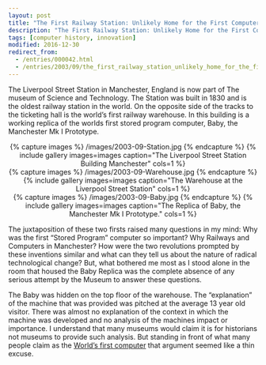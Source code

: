 ```yaml
---
layout: post
title: "The First Railway Station: Unlikely Home for the First Computer"
description: "The First Railway Station: Unlikely Home for the First Computer"
tags: [computer history, innovation]
modified: 2016-12-30
redirect_from: 
  - /entries/000042.html
  - /entries/2003/09/the_first_railway_station_unlikely_home_for_the_first_computer.html
---
```

The Liverpool Street Station in Manchester, England is now part of The museum of Science and Technology. The Station was built in 1830 and is the oldest railway station in the world. On the opposite side of the tracks to the ticketing hall is the world’s first railway warehouse. In this building is a working replica of the worlds first stored program computer, Baby, the Manchester Mk I Prototype.

<div align="center">
{% capture images %}
    /images/2003-09-Station.jpg
{% endcapture %}
{% include gallery images=images caption="The Liverpool Street Station Building Manchester" cols=1 %}
</div>

<div align="center">
{% capture images %}
    /images/2003-09-Warehouse.jpg
{% endcapture %}
{% include gallery images=images caption="The Warehouse at the Liverpool Street Station" cols=1 %}
</div>

<div align="center">
{% capture images %}
    /images/2003-09-Baby.jpg
{% endcapture %}
{% include gallery images=images caption="The Replica of Baby, the Manchester Mk I Prototype." cols=1 %}
</div>

The juxtaposition of these two firsts raised many questions in my mind: Why was the first “Stored Program” computer so important? Why Railways and Computers in Manchester? How were the two revolutions prompted by these inventions similar and what can they tell us about the nature of radical technological change? But, what bothered me most as I stood alone in the room that housed the Baby Replica was the complete absence of any serious attempt by the Museum to answer these questions.

The Baby was hidden on the top floor of the warehouse. The “explanation” of the machine that was provided was pitched at the average 13 year old visitor. There was almost no explanation of the context in which the machine was developed and no analysis of the machines impact or importance. I understand that many museums would claim it is for historians not museums to provide such analysis. But standing in front of what many people claim as the [World’s first computer](/2003/08/the-first-modern-computer-the-case-for-baby-the-manchester-mk-i-prototype/) that argument seemed like a thin excuse.

